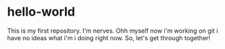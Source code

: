 # hello-world
This is my first repository. I'm nerves.
Ohh myself now i'm working on git i have no ideas what i'm i doing right now.
So, let's get through together!
